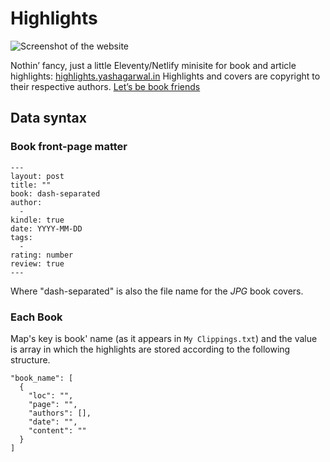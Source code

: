 # Highlights

![Screenshot of the website](assets/images/screenshot.png?raw=true)

Nothin’ fancy, just a little Eleventy/Netlify minisite for book and article highlights: [highlights.yashagarwal.in](https://highlights.yashagarwal.in) Highlights and covers are copyright to their respective authors. [Let’s be book friends](https://www.goodreads.com/yashhere)

## Data syntax

### Book front-page matter

```
---
layout: post
title: ""
book: dash-separated
author:
  -
kindle: true
date: YYYY-MM-DD
tags:
  -
rating: number
review: true
---
```

Where "dash-separated" is also the file name for the *JPG* book covers.

### Each Book

Map's key is book' name (as it appears in `My Clippings.txt`) and the value is array in which the highlights are stored according to the following structure.
```
"book_name": [
  {
    "loc": "",
    "page": "",
    "authors": [],
    "date": "",
    "content": ""
  }
]
```